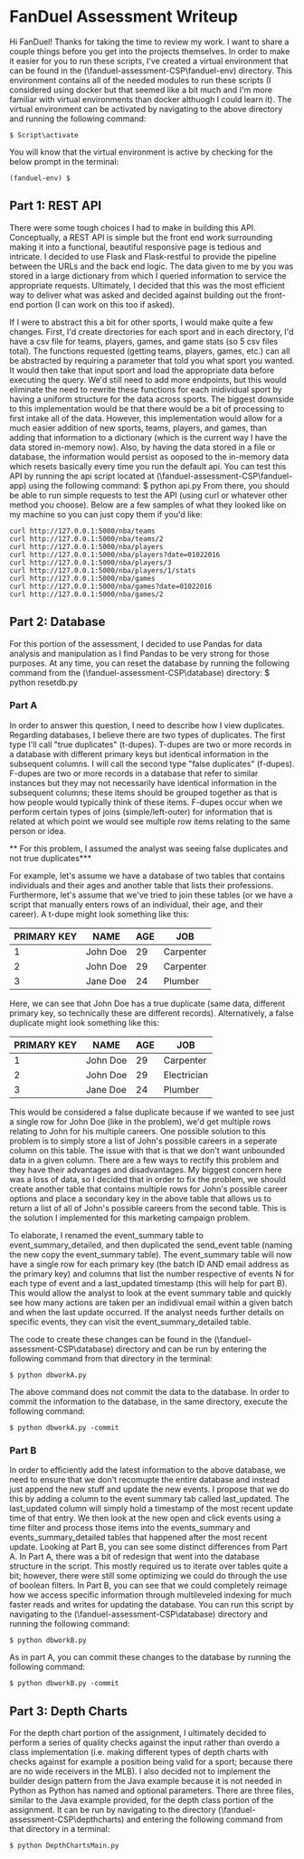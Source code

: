 # FanDuel Assessment Writeup

Hi FanDuel! Thanks for taking the time to review my work. I want to share a couple things before you get into the projects themselves. In order to make it easier for you to run these scripts, I've created a virtual environment that can be found in the (\fanduel-assessment-CSP\fanduel-env) directory. This environment contains all of the needed modules to run these scripts (I considered using docker but that seemed like a bit much and I'm more familiar with virtual environments than docker althuogh I could learn it). The virtual environment can be activated by navigating to the above directory and running the following command:

    $ Script\activate

You will know that the virtual environment is active by checking for the below prompt in the terminal:

    (fanduel-env) $

## Part 1: REST API

There were some tough choices I had to make in building this API. Conceptually, a REST API is simple but the front end work surrounding making it into a functional, beautiful responsive page is tedious and intricate. I decided to use Flask and Flask-restful to provide the pipeline between the URLs and the back end logic. The data given to me by you was stored in a large dictionary from which I queried information to service the appropriate requests. Ultimately, I decided that this was the most efficient way to deliver what was asked and decided against building out the front-end portion (I can work on this too if asked).

If I were to abstract this a bit for other sports, I would make quite a few changes. First, I'd create directories for each sport and in each directory, I'd have a csv file for teams, players, games, and game stats (so 5 csv files total). The functions requested (getting teams, players, games, etc.) can all be abstracted by requiring a parameter that told you what sport you wanted. It would then take that input sport and load the appropriate data before executing the query. We'd still need to add more endpoints, but this would eliminate the need to rewrite these functions for each inidividual sport by having a uniform structure for the data across sports. The biggest downside to this implementation would be that there would be a bit of processing to first intake all of the data. However, this implementation would allow for a much easier addition of new sports, teams, players, and games, than adding that information to a dictionary (which is the current way I have the data stored in-memory now). Also, by having the data stored in a file or database, the information would persist as ooposed to the in-memory data which resets basically every time you run the default api. You can test this API by running the api script located at (\fanduel-assessment-CSP\fanduel-app\) using the following command:
$ python api.py
From there, you should be able to run simple requests to test the API (using curl or whatever other method you choose). Below are a few samples of what they looked like on my machine so you can just copy them if you'd like:

    curl http://127.0.0.1:5000/nba/teams
    curl http://127.0.0.1:5000/nba/teams/2
    curl http://127.0.0.1:5000/nba/players
    curl http://127.0.0.1:5000/nba/players?date=01022016
    curl http://127.0.0.1:5000/nba/players/3
    curl http://127.0.0.1:5000/nba/players/1/stats
    curl http://127.0.0.1:5000/nba/games
    curl http://127.0.0.1:5000/nba/games?date=01022016
    curl http://127.0.0.1:5000/nba/games/2

## Part 2: Database

For this portion of the assessment, I decided to use Pandas for data analysis and manipulation as I find Pandas to be very strong for those purposes. At any time, you can reset the database by running the following command from the (\fanduel-assessment-CSP\database) directory:
$ python resetdb.py

### Part A

In order to answer this question, I need to describe how I view duplicates. Regarding databases, I believe there are two types of duplicates. The first type I'll call "true duplicates" (t-dupes). T-dupes are two or more records in a database with different primary keys but identical information in the subsequent columns. I will call the second type "false duplicates" (f-dupes). F-dupes are two or more records in a database that refer to similar instances but they may not necessarily have identical information in the subsequent columns; these items should be grouped together as that is how people would typically think of these items. F-dupes occur when we perform certain types of joins (simple/left-outer) for information that is related at which point we would see multiple row items relating to the same person or idea.

** For this problem, I assumed the analyst was seeing false duplicates and not true duplicates\***

For example, let's assume we have a database of two tables that contains individuals and their ages and another table that lists their professions. Furthermore, let's assume that we've tried to join these tables (or we have a script that manually enters rows of an individual, their age, and their career). A t-dupe might look something like this:

| PRIMARY KEY | NAME     | AGE | JOB       |
| ----------- | -------- | --- | --------- |
| 1           | John Doe | 29  | Carpenter |
| 2           | John Doe | 29  | Carpenter |
| 3           | Jane Doe | 24  | Plumber   |

Here, we can see that John Doe has a true duplicate (same data, different primary key, so technically these are different records). Alternatively, a false duplicate might look something like this:

| PRIMARY KEY | NAME     | AGE | JOB         |
| ----------- | -------- | --- | ----------- |
| 1           | John Doe | 29  | Carpenter   |
| 2           | John Doe | 29  | Electrician |
| 3           | Jane Doe | 24  | Plumber     |

This would be considered a false duplicate because if we wanted to see just a single row for John Doe (like in the problem), we'd get multiple rows relating to John for his multiple careers. One possible solution to this problem is to simply store a list of John's possible careers in a seperate column on this table. The issue with that is that we don't want unbounded data in a given column. There are a few ways to rectify this problem and they have their advantages and disadvantages. My biggest concern here was a loss of data, so I decided that in order to fix the problem, we should create another table that contains multiple rows for John's possible career options and place a secondary key in the above table that allows us to return a list of all of John's possible careers from the second table. This is the solution I implemented for this marketing campaign problem.

To elaborate, I renamed the event_summary table to event_summary_detailed, and then duplicated the send_event table (naming the new copy the event_summary table). The event_summary table will now have a single row for each primary key (the batch ID AND email address as the primary key) and columns that list the number respective of events N for each type of event and a last_updated timestamp (this will help for part B). This would allow the analyst to look at the event summary table and quickly see how many actions are taken per an indidivual email within a given batch and when the last update occurred. If the analyst needs further details on specific events, they can visit the event_summary_detailed table.

The code to create these changes can be found in the (\fanduel-assessment-CSP\database) directory and can be run by entering the following command from that directory in the terminal:

    $ python dbworkA.py

The above command does not commit the data to the database. In order to commit the information to the database, in the same directory, execute the following command:

    $ python dbworkA.py -commit

### Part B

In order to efficiently add the latest information to the above database, we need to ensure that we don't recomupte the entire database and instead just append the new stuff and update the new events. I propose that we do this by adding a column to the event summary tab called last_updated. The last_updated column will simply hold a timestamp of the most recent update time of that entry. We then look at the new open and click events using a time filter and process those items into the events_summary and events_summary_detailed tables that happened after the most recent update. Looking at Part B, you can see some distinct differences from Part A. In Part A, there was a bit of redesign that went into the database structure in the script. This mostly required us to iterate over tables quite a bit; however, there were still some optimizing we could do through the use of boolean filters. In Part B, you can see that we could completely reimage how we access specific information through multileveled indexing for much faster reads and writes for updating the database. You can run this script by navigating to the (\fanduel-assessment-CSP\database) directory and running the following command:

    $ python dbworkB.py

As in part A, you can commit these changes to the database by running the following command:

    $ python dbworkB.py -commit

## Part 3: Depth Charts

For the depth chart portion of the assignment, I ultimately decided to perform a series of quality checks against the input rather than overdo a class implementation (i.e. making different types of depth charts with checks against for example a position being valid for a sport; because there are no wide receivers in the MLB). I also decided not to implement the builder design pattern from the Java example because it is not needed in Python as Python has named and optional parameters. There are three files, similar to the Java example provided, for the depth class portion of the assignment. It can be run by navigating to the directory (\fanduel-assessment-CSP\depthcharts) and entering the following command from that directory in a terminal:

    $ python DepthChartsMain.py
